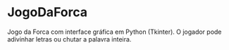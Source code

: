 # JogoDaForca
Jogo da Forca com interface gráfica em Python (Tkinter). O jogador pode adivinhar letras ou chutar a palavra inteira.
